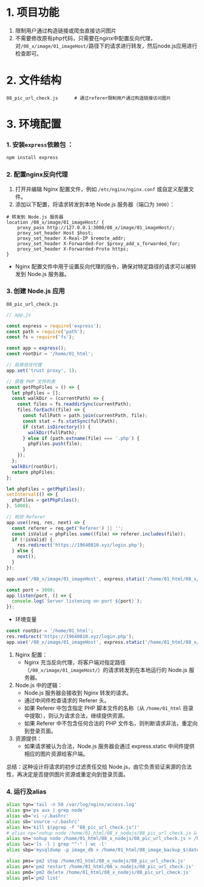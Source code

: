 # 1. 项目功能

1. 限制用户通过构造链接或爬虫直接访问图片
2. 不需要修改原有php代码，只需要在nginx中配置反向代理，对`/08_x/image/01_imageHost/`路径下的请求进行转发，然后node.js应用进行检查即可。

# 2. 文件结构

```
08_pic_url_check.js      # 通过referer限制用户通过构造链接访问图片
```

# 3. 环境配置

### 1. 安装`express`依赖包 ：


```bash
npm install express
```

### 2. 配置nginx反向代理

1. 打开并编辑 Nginx 配置文件，例如 `/etc/nginx/nginx.conf` 或自定义配置文件。
2. 添加以下配置，将请求转发到本地 Node.js 服务器（端口为 `3000`）：

```nginx
# 转发到 Node.js 服务器
location /08_x/image/01_imageHost/ {
    proxy_pass http://127.0.0.1:3000/08_x/image/01_imageHost/;
    proxy_set_header Host $host;
    proxy_set_header X-Real-IP $remote_addr;
    proxy_set_header X-Forwarded-For $proxy_add_x_forwarded_for;
    proxy_set_header X-Forwarded-Proto https;
}
```

- Nginx 配置文件中用于设置反向代理的指令，确保对特定路径的请求可以被转发到 Node.js 服务器。
 

### 3. 创建 Node.js 应用


`08_pic_url_check.js`

```js
// app.js

const express = require('express');
const path = require('path');
const fs = require('fs');

const app = express();
const rootDir = '/home/01_html';

// 启用信任代理
app.set('trust proxy', 1);

// 获取 PHP 文件列表
const getPhpFiles = () => {
  let phpFiles = [];
  const walkDir = (currentPath) => {
    const files = fs.readdirSync(currentPath);
    files.forEach((file) => {
      const fullPath = path.join(currentPath, file);
      const stat = fs.statSync(fullPath);
      if (stat.isDirectory()) {
        walkDir(fullPath);
      } else if (path.extname(file) === '.php') {
        phpFiles.push(file);
      }
    });
  };
  walkDir(rootDir);
  return phpFiles;
};

let phpFiles = getPhpFiles();
setInterval(() => {
  phpFiles = getPhpFiles();
}, 5000);

// 校验 Referer
app.use((req, res, next) => {
  const referer = req.get('Referer') || '';
  const isValid = phpFiles.some((file) => referer.includes(file));
  if (!isValid) {
    res.redirect('https://19640810.xyz/login.php');
  } else {
    next();
  }
});

app.use('/08_x/image/01_imageHost', express.static('/home/01_html/08_x/image/01_imageHost'));

const port = 3000;
app.listen(port, () => {
  console.log(`Server listening on port ${port}`);
});
```

- 环境变量

```js
const rootDir = '/home/01_html';
res.redirect('https://19640810.xyz/login.php');
app.use('/08_x/image/01_imageHost', express.static('/home/01_html/08_x/image/01_imageHost'));
```



1. Nginx 配置：
   - Nginx 充当反向代理，将客户端对指定路径（`/08_x/image/01_imageHost/`）的请求转发到在本地运行的 Node.js 服务器。
2. Node.js 中的逻辑：
   - Node.js 服务器会接收到 Nginx 转发的请求。
   - 通过中间件检查请求的 Referer 头。
   - 如果 Referer 中包含指定 PHP 脚本文件的名称（从 `/home/01_html` 目录中提取），则认为请求合法，继续提供资源。
   - 如果 Referer 中不包含任何合法的 PHP 文件名，则判断请求非法，重定向到登录页面。
3. 资源提供：
   - 如果请求被认为合法，Node.js 服务器会通过 express.static 中间件提供相应的图片资源给客户端。

总结：这种设计将请求的初步过滤责任交给 Node.js，由它负责验证来源的合法性，再决定是否提供图片资源或重定向到登录页面。


### 4. 运行及alias

```bash
alias tgn='tail -n 50 /var/log/nginx/access.log'
alias gn='ps aux | grep node'
alias vb='vi ~/.bashrc'
alias sb='source ~/.bashrc'
alias kn='kill $(pgrep -f "08_pic_url_check.js")'
# alias np='nohup node /home/01_html/08_x_nodejs/08_pic_url_check.js &'
alias sn='nohup node /home/01_html/08_x_nodejs/08_pic_url_check.js > /home/01_html/08_x_nodejs/nohup.out &'
alias lwc='ls -l | grep "^-" | wc -l'
alias sbp='mysqldump -p image_db > /home/01_html/08_image_backup_$(date +%Y%m%d_%H%M%S).sql'

alias pms='pm2 stop /home/01_html/08_x_nodejs/08_pic_url_check.js'
alias pmr='pm2 restart /home/01_html/08_x_nodejs/08_pic_url_check.js'
alias pmd='pm2 delete /home/01_html/08_x_nodejs/08_pic_url_check.js'
alias pml='pm2 list'
```





